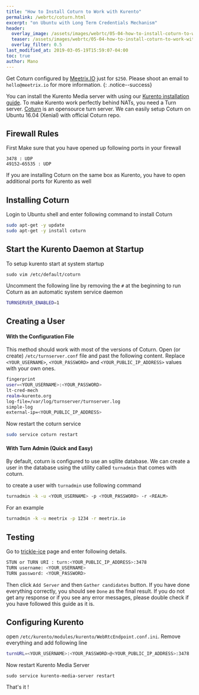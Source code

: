```yaml
---
title: "How to Install Coturn to Work with Kurento"
permalink: /webrtc/coturn.html
excerpt: "on Ubuntu with Long Term Credentials Mechanism"
header:
  overlay_image: /assets/images/webrtc/05-04-how-to-install-coturn-to-work-with-kurento/05-04-how-to-install-coturn-to-work-with-kurento.jpg
  teaser: /assets/images/webrtc/05-04-how-to-install-coturn-to-work-with-kurento/05-04-how-to-install-coturn-to-work-with-kurento.jpg
  overlay_filter: 0.5
last_modified_at: 2019-03-05-19T15:59:07-04:00
toc: true
author: Mano
---
```


Get Coturn configured by [Meetrix.IO](https://meetrix.io) just for `$250`.
Please shoot an email to `hello@meetrix.io` for more information.
{: .notice--success}

You can install the Kurento Media server with using our [Kurento installation guide](https://meetrix.io/webrtc/kurento.html). To make Kurento work perfectly behind NATs, you need a Turn server.
[Coturn](https://github.com/coturn/coturn) is an opensource turn server. We can easily setup Coturn on Ubuntu 16.04 (Xenial) with official Coturn repo. 

## Firewall Rules
First Make sure that you have opened up following ports in your firewall


```
3478 : UDP
49152–65535 : UDP
```

If you are installing Coturn on the same box as Kurento, you have to open additional ports for Kurento as well


## Installing Coturn
Login to Ubuntu  shell and enter following command to install Coturn


```bash
sudo apt-get -y update
sudo apt-get -y install coturn
```

## Start the Kurento Daemon at Startup
To setup kurento start at system startup

```
sudo vim /etc/default/coturn
```

Uncomment the following line by removing the `#` at the beginning to run Coturn as an automatic system service daemon
```bash
TURNSERVER_ENABLED=1
```

## Creating a User

#### With the Configuration File

This method should work with most of the versions of Coturn.
Open (or create) `/etc/turnserver.conf` file and past the following content. Replace `<YOUR_USERNAME>`, `<YOUR_PASSWORD>` and `<YOUR_PUBLIC_IP_ADDRESS>` values with your own ones.

```bash
fingerprint
user=<YOUR_USERNAME>:<YOUR_PASSWORD>
lt-cred-mech
realm=kurento.org
log-file=/var/log/turnserver/turnserver.log
simple-log
external-ip=<YOUR_PUBLIC_IP_ADDRESS>
```

Now restart the coturn service

```bash
sudo service coturn restart
```

#### With Turn Admin (Quick and Easy)

By default, coturn is configured to use an sqllite database.
We can create a user in the database using the utility called `turnadmin` that comes with coturn.

to create a user with `turnadmin` use following command
```bash
turnadmin -k -u <YOUR_USERNAME> -p <YOUR_PASSWORD> -r <REALM>
```

For an example

```bash
turnadmin -k -u meetrix -p 1234 -r meetrix.io
```

## Testing
Go to [trickle-ice](https://webrtc.github.io/samples/src/content/peerconnection/trickle-ice/) page and enter following details.

```bash
STUN or TURN URI : turn:<YOUR_PUBLIC_IP_ADDRESS>:3478
TURN username: <YOUR_USERNAME>
TURN password: <YOUR_PASSWORD>
```

Then click `Add Server` and then `Gather candidates` button. If you have done everything correctly, you should see `Done` as the final result. If you do not get any response or if you see any error messages, please double check if you have followed this guide as it is.

## Configuring Kurento

open `/etc/kurento/modules/kurento/WebRtcEndpoint.conf.ini`. Remove everything and add following line

```bash
turnURL=<YOUR_USERNAME>:<YOUR_PASSWORD>@<YOUR_PUBLIC_IP_ADDRESS>:3478
```

Now restart Kurento Media Server

`sudo service kurento-media-server restart`

That's it !
